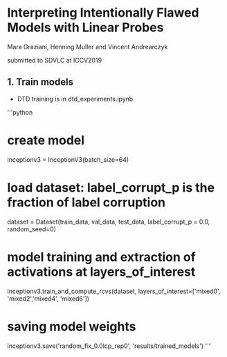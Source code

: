 # Interpreting Intentionally Flawed Models with Linear Probes
Mara Graziani, Henning Muller and Vincent Andrearczyk

submitted to SDVLC at ICCV2019

## 1. Train models

- DTD training is in dtd_experiments.ipynb

'''python
# create model
inceptionv3 = InceptionV3(batch_size=64)
# load dataset: label_corrupt_p is the fraction of label corruption
dataset = Dataset(train_data, val_data, test_data, label_corrupt_p = 0.0, random_seed=0)
# model training and extraction of activations at layers_of_interest
inceptionv3.train_and_compute_rcvs(dataset, layers_of_interest=['mixed0', 'mixed2','mixed4', 'mixed6'])
# saving model weights
inceptionv3.save('random_fix_0.0lcp_rep0', 'results/trained_models')
'''
